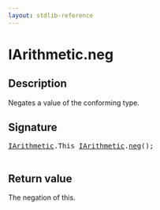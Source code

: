 ```yaml
---
layout: stdlib-reference
---
```


# IArithmetic\.neg

## Description

Negates a value of the conforming type.



## Signature 

<pre>
<a href="index.html" class="code_type">IArithmetic</a>.<span class="code_keyword">This</span> <a href="index.html" class="code_type">IArithmetic</a>.<a href="neg.html">neg</a>();

</pre>

## Return value
The negation of <span class='code'>this</span>.


